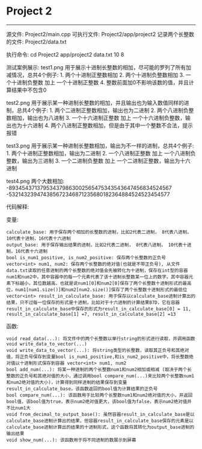 # Project 2
---
源文件: Project2/main.cpp
可执行文件: Project2/app/project2
记录两个长整数的文件: Project2/data.txt

执行命令:
cd Project2
app/project2  data.txt  10 8

测试案例展示: 
test1.png 用于展示十进制长整数的相加，尽可能的罗列了所有加减情况，总共4个例子:
     1. 两个十进制正整数相加
     2. 两个十进制负整数相加
     3. 一个十进制负整数 加上 一个十进制正整数
     4. 整数前面加0不影响该数的值，并且计算结果中不包含0

test2.png 用于展示某一种进制长整数的相加，并且输出也为输入数值同样的进制，总共4个例子:
     1. 两个二进制正整数相加，输出也为二进制
     2. 两个八进制负整数相加，输出也为八进制
     3. 一个十六进制正整数 加上 一个十六进制负整数，输出也为十六进制
     4. 两个八进制正整数相加，但是由于其中一个整数不合法，提示报错


test3.png 用于展示某一种进制长整数相加，输出为不一样的进制，总共4个例子:
     1. 两个十进制正整数相加，输出为二进制
     2. 一个八进制正整数 加上 一个八进制负整数，输出为三进制
     3. 一个二进制负整数 加上 一个二进制正整数，输出为十六进制


test4.png 两个大数相加:
        -893454371379534379863002565475343543647456834524567
        -532143239474385672346871235680182364884524523454577




代码解释:

变量: 

	calculate_base: 用于保存两个相加的长整数的进制，比如2代表二进制， 8代表八进制， 10代表十进制，16代表十六进制
	output_base: 用于保存输出结果的进制，比如2代表二进制， 8代表八进制， 10代表十进制，16代表十六进制
	bool is_num1_positive, is_num2_positive: 保存两个长整数的正负号
	vector<int> num1, num2: 保存两个长整数的绝对值(也就是不带正负号), 从文件data.txt读取的任意进制的两个长整数的绝对值会先被转化为十进制，保存在int型的容器num1和num2中，其中容器中的每一个元素代表了该十进制长整数某一位上的数字。其中容器元素下标越小，其位数越高，也就是说num1[0]和num2[0]保存了两个长整数十进制形式的最高位，num1[num1.size()]和num2[num2.size()]保存了两个长整数十进制形式的最低位
	vector<int> result_in_calculate_base: 用于保存以calculate_base进制计算出的结果，只不过每一位保存的形式是十进制，比如对于十六进制的计算结果B7D，它在容器result_in_calculate_base中保存的形式为result_in_calculate_base[0] = 11, result_in_calculate_base[1] =7, result_in_calculate_base[2] =13



函数:

	void read_data(...): 将文件中的两个长整数以单行string的形式进行读取，并调用函数 void write_data_to_vector(...)
	void write_data_to_vector(...): 将string类型的长整数，读取其正负号和其绝对值，将正负号保存到变量bool is_num1_positive,和is_num2_positive中，将长整数绝对值以十进制形式保存到容器 vector<int> num1, num2
	bool add_num(...): 将某一种进制的两个长整数num1和num2相加或相减 (取决于两个长整数的正负号和其绝对值的大小，通过调用bool compare_num(...)来比较两个长整数num1和num2绝对值的大小)，计算得到同样进制的结果保存到变量result_in_calculate_base，该函数返回的bool值为计算结果的正负号
	bool compare_num(...): 该函数用于比较两个长整数num1和num2绝对值的大小，并返回bool值，该bool值为true，表示num2绝对值更大，该bool值为false，表示num2绝对值并不比num1大
	void from_decimal_to_output_base(): 虽然容器result_in_calculate_base是以calculate_base进制计算出的结果，但容器result_in_calculate_base保存的元素是以calculate_base进制计算出的结果的十进制形式，这个函数将其转化为output_base进制的输出结果
	void show_num(...): 该函数用于将不同进制的数展示到屏幕
